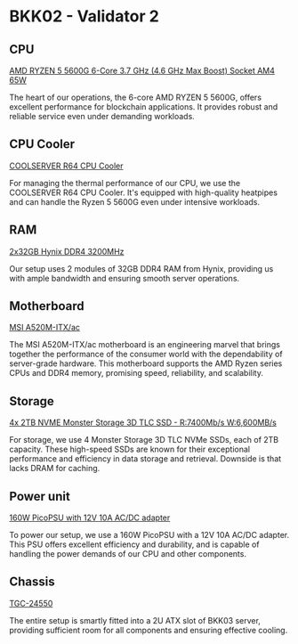 # BKK02 - Validator 2

## CPU

[AMD RYZEN 5 5600G 6-Core 3.7 GHz (4.6 GHz Max Boost) Socket AM4 65W](https://www.amd.com/en/products/cpu/amd-ryzen-5-5600g)

The heart of our operations, the 6-core AMD RYZEN 5 5600G, offers excellent
performance for blockchain applications. It provides robust and reliable
service even under demanding workloads.

## CPU Cooler

[COOLSERVER R64 CPU Cooler](https://aliexpress.com/item/1005004850411911.html)

For managing the thermal performance of our CPU, we use the COOLSERVER R64 CPU
Cooler. It's equipped with high-quality heatpipes and can handle the Ryzen 5
5600G even under intensive workloads.

## RAM

[2x32GB Hynix DDR4 3200MHz](https://www.amazon.co.jp/-/en/v-color-Skywalker-PC4-25600-Heatsink-TO432G32D816ASPSXKN/dp/B08PPDDPFY)

Our setup uses 2 modules of 32GB DDR4 RAM from Hynix, providing us with ample
bandwidth and ensuring smooth server operations.

## Motherboard

[MSI A520M-ITX/ac](https://www.msi.com/Motherboard/A520M-ITX-AC)

The MSI A520M-ITX/ac motherboard is an engineering marvel that brings together
the performance of the consumer world with the dependability of server-grade
hardware. This motherboard supports the AMD Ryzen series CPUs and DDR4 memory,
promising speed, reliability, and scalability.

## Storage

[4x 2TB NVME Monster Storage 3D TLC SSD - R:7400Mb/s W:6,600MB/s](https://www.amazon.co.jp/-/en/dp/B0BZCVVKNY)

For storage, we use 4 Monster Storage 3D TLC NVMe SSDs, each of 2TB capacity.
These high-speed SSDs are known for their exceptional performance and
efficiency in data storage and retrieval. Downside is that lacks DRAM for caching.

## Power unit

[160W PicoPSU with 12V 10A AC/DC adapter](http://www.mini-box.com/picoPSU-160-XT)

To power our setup, we use a 160W PicoPSU with a 12V 10A AC/DC adapter. This
PSU offers excellent efficiency and durability, and is capable of handling the
power demands of our CPU and other components.

## Chassis

[TGC-24550](https://www.pcgallery.co.th/product/tgc-24550-3-0/)

The entire setup is smartly fitted into a 2U ATX slot of BKK03 server,
providing sufficient room for all components and ensuring effective cooling.
